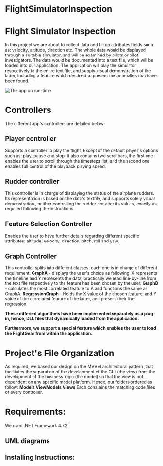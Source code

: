 # FlightSimulatorInspection

# Flight Simulator Inspection

In this project we are about to collect data and fill up attributes fields such as: velocity, altitude, direction etc.
The whole data would be displayed through a suitable simulator, and will be examined by pilots or pilot investigators.
The data would be documented into a text file, which will be loaded into our application.
The application will play the simulator respectively to the entire text file, and supply visual demonstration of the latter,
including a feature which destined to present the anomalies that have been found.

![The app on run-time](https://ibb.co/xjDbh53)

# Controllers
The different app's controllers are detailed below:

## Player controller
Supports a controller to play the flight.
Except of the default player's options such as: play, pause and stop, 
It also contains two scrollbars, the first one enables the user to scroll through the timesteps list,
and the second one enables full control of the playback playing speed.

## Rudder controller
This controller is in charge of displaying the status of the airplane rudders.
Its representation is based on the data's textfile, and supports solely visual demonstration , neither controlling
the rudder nor alter its values, exactly as required following the instructions.

## Feature Selection Controller
Enables the user to have further details regarding different specific attributes: altitude, velocity, direction, pitch,
roll and yaw.

## Graph Controller
This controller splits into different classes, each one is in charge of different requirement.
**GraphA** - displays the user's choice as following: X represents the timeline and Y represents the data,
practically we read line-by-line from the text file respectively to the feature has been chosen by the user.
**GraphB** - calculates the most correlated feature to A and functions the same as GraphA.
**RegressionGraph** - Holds the X value of the chosen feature, and Y value of the correlated feature of the latter, and present their line regression.

**These different algorithms have been implemented separately as a plug-in, hence, DLL files that dynamically loaded from the application.**

**Furthermore, we support a special feature which enables the user to load the FlightGear from within the application.**


# Project's File Organization

As required, we based our design on the MVVM architectural pattern ,that facilitates the separation of the development of the GUI (the view)
from the development of the business logic (the model) so that the view is not dependent on any specific model platform.
Hence, our folders ordered as follow:
**Models
ViewModels
Views**
Each conatains the matching code files of every controller.

# Requirements:
We used .NET Framework 4.7.2

## UML diagrams

## Installing Instructions:
